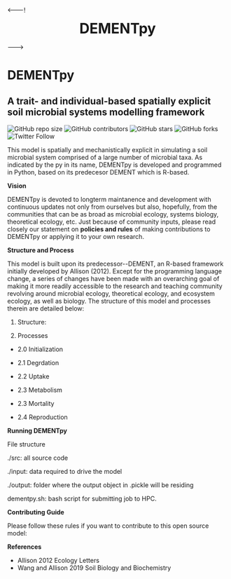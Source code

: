  <---! <p align="center"> <font size="6"> <b> DEMENTpy </b> </font> </p> --->
 
# DEMENTpy

## A trait- and individual-based spatially explicit soil microbial systems modelling framework

![GitHub repo size](https://img.shields.io/github/repo-size/bioatmosphere/DEMENTpy)
![GitHub contributors](https://img.shields.io/github/contributors/bioatmosphere/DEMENTpy)
![GitHub stars](https://img.shields.io/github/stars/bioatmosphere/DEMENTpy?style=social)
![GitHub forks](https://img.shields.io/github/forks/bioatmosphere/DEMENTpy?style=social)
![Twitter Follow](https://img.shields.io/twitter/follow/bioatmo_sphere?style=social)

This model is spatially and mechanistically explicit in simulating a soil microbial system comprised of a large number of microbial taxa. As indicated by the py in its name, DEMENTpy is developed and programmed in Python, based on its predecesor DEMENT which is R-based.

**Vision**

DEMENTpy is devoted to longterm maintanence and development with continuous updates not only from ourselves but also, hopefully, from the communities that can be as broad as microbial ecology, systems biology, theoretical ecology, etc. Just because of community inputs, please read closely our statement on **policies and rules** of making contributions to DEMENTpy or applying it to your own research.

**Structure and Process**

This model is built upon its predecessor--DEMENT, an R-based framework initially developed by Allison (2012). Except for the programming language change, a series of changes have been made with an overarching goal of making it more readily accessible to the research and teaching community revolving around microbial ecology, theoretical ecology, and ecosystem ecology, as well as biology. The structure of this model and processes therein are detailed below:

1. Structure:



2. Processes

- 2.0 Initialization

- 2.1 Degrdation

- 2.2 Uptake

- 2.3 Metabolism

- 2.3 Mortality

- 2.4 Reproduction

**Running DEMENTpy**

File structure

./src: all source code

./input: data required to drive the model

./output: folder where the output object in .pickle will be residing

dementpy.sh: bash script for submitting job to HPC.

**Contributing Guide**

Please follow these rules if you want to contribute to this open source model:

**References**
- Allison 2012 Ecology Letters
- Wang and Allison 2019 Soil Biology and Biochemistry
